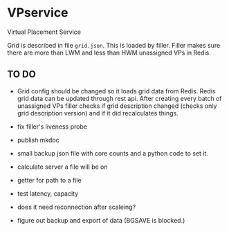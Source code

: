 # VPservice
Virtual Placement Service

Grid is described in file ```grid.json```. 
This is loaded by filler. Filler makes sure there are more than LWM and less than HWM unassigned VPs in Redis.

## TO DO

* Grid config should be changed so it loads grid data from Redis. Redis grid data can be updated through rest api. After creating every batch of unassigned VPs filler checks if grid description changed (checks only grid description version) and if it did recalculates things.

* fix filler's liveness probe 
* publish mkdoc
* small backup json file with core counts and a python code to set it.
* calculate server a file will be on
* getter for path to a file
* test latency, capacity
* does it need reconnection after scaleing?
* figure out backup and export of data (BGSAVE is blocked.)
